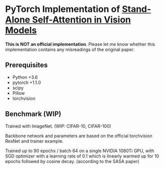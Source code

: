 # PyTorch Implementation of [Stand-Alone Self-Attention in Vision Models](https://arxiv.org/pdf/1906.05909.pdf)

**This is NOT an official implementation**. Please let me know whether this implementation contains any misreadings of the original paper.

## Prerequisites
 * Python +3.6
 * pytorch +1.1.0
 * scipy
 * Pillow
 * torchvision

## Benchmark (WIP)

Trained with ImageNet. (WIP: CIFAR-10, CIFAR-100)

Backbone network and parameters are based on the official torchvision ResNet and trainer example.

Trained up to 90 epochs / batch 64 on a single NVIDIA 1080Ti GPU, with SGD optimizer with a learning rate of 0.1 which is linearly warmed up for 10 epochs followed by cosine decay. (according to the SASA paper)

